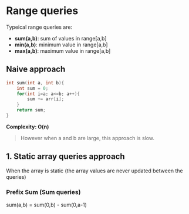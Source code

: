 # Range queries
Typeical range queries are:
* **sum(a,b)**: sum of values in range[a,b]
* **min(a,b)**: minimum value in range[a,b]
* **max(a,b)**: maximum value in range[a,b]

## Naive approach
```c++
int sum(int a, int b){
    int sum = 0;
    for(int i=a; a<=b; a++){
        sum += arr[i];
    }
    return sum;
}
```
**Complexity: O(n)**
> However when a and b are large, this approach is slow.

## 1. Static array queries approach
When the array is static (the array values are never updated between the queries)
### Prefix Sum (Sum queries)

sum(a,b) = sum(0,b) - sum(0,a-1)